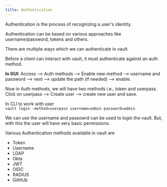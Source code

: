 ```yaml
---
title: Authentication
---
```


Authentication is the process of recognizing a user's identity.  

Authentication can be based on various approaches like username/password, tokens and others.  

There are multiple ways which we can authenticate in vault.  

Before a client can interact with vault, it must authenticate against an auth method.  

**In GUI:**
Access --> Auth methods --> Enable new method --> username and password --> next --> update the path (if needed) --> enable.  

Now in Auth methods, we will have two methods i.e., token and userpass.  
Click on userpass --> Create user --> create new user and save.  

In CLI to work with user  
`vault login -method=userpass username=admin password=admin`

We can use the username and passowrd can be used to login the vault. But, with this the user will have very basic permissions.  

Various Authentication methods available in vault are  

* Token
* Username
* LDAP
* Okta
* JWT
* OIDC
* RADIUS
* GitHUb


